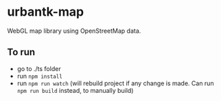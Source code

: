 # urbantk-map
WebGL map library using OpenStreetMap data.

## To run

- go to ./ts folder
- run `npm install` 
- run `npm run watch` (will rebuild project if any change is made. Can run `npm run build` instead, to manually build)